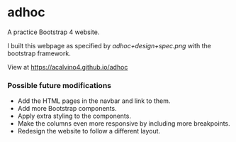 # adhoc
A practice Bootstrap 4 website.

I built this webpage as specified by *adhoc+design+spec.png* with the bootstrap framework.

View at https://acalvino4.github.io/adhoc

### Possible future modifications

* Add the HTML pages in the navbar and link to them.
* Add more Bootstrap components.
* Apply extra styling to the components.
* Make the columns even more responsive by including more breakpoints.
* Redesign the website to follow a different layout.